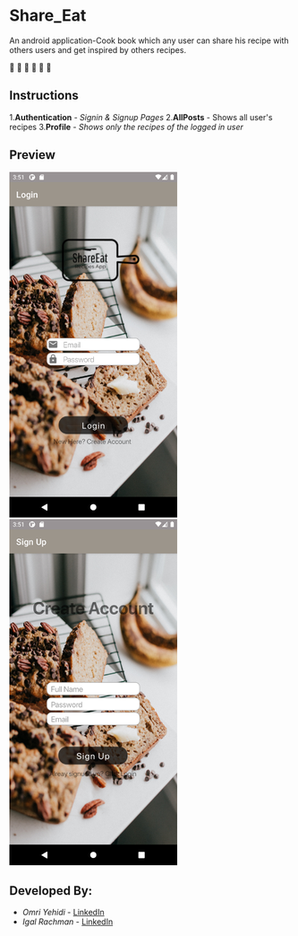 # Share_Eat
An android application-Cook book which any user can share his recipe with others users and get inspired by others recipes.

:cake: :pizza:	:pancakes:	:meat_on_bone:	:shallow_pan_of_food:	:green_salad:

## Instructions

1.**Authentication** - _Signin & Signup Pages_ 
2.**AllPosts** - Shows all user's recipes
3.**Profile** - _Shows only the recipes of the logged in user_

## Preview
<img src="images/LoginScreenshot.png" width="300" > <img src="images/RegisterScreenShot.png" width="300" >

## Developed By:
* _Omri Yehidi_ - [LinkedIn](https://www.linkedin.com/in/omriyehidi/)
* _Igal Rachman_ - [LinkedIn](https://www.linkedin.com/in/igal-rachman-a67956199/)
